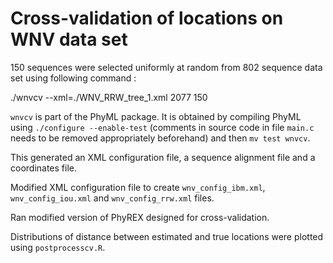 

# Cross-validation of locations on WNV data set

150 sequences were selected uniformly at random from 802 sequence data set using following command :

./wnvcv --xml=./WNV_RRW_tree_1.xml 2077 150

`wnvcv` is part of the PhyML package. It is obtained by compiling PhyML using `./configure --enable-test` (comments in source code in file `main.c` needs to be removed appropriately beforehand) and then `mv test wnvcv`.

This generated an XML configuration file, a sequence alignment file and a coordinates file.

Modified XML configuration file to create `wnv_config_ibm.xml`, `wnv_config_iou.xml` and `wnv_config_rrw.xml` files.

Ran modified version of PhyREX designed for cross-validation.

Distributions of distance between estimated and true locations were plotted using `postprocesscv.R`.

